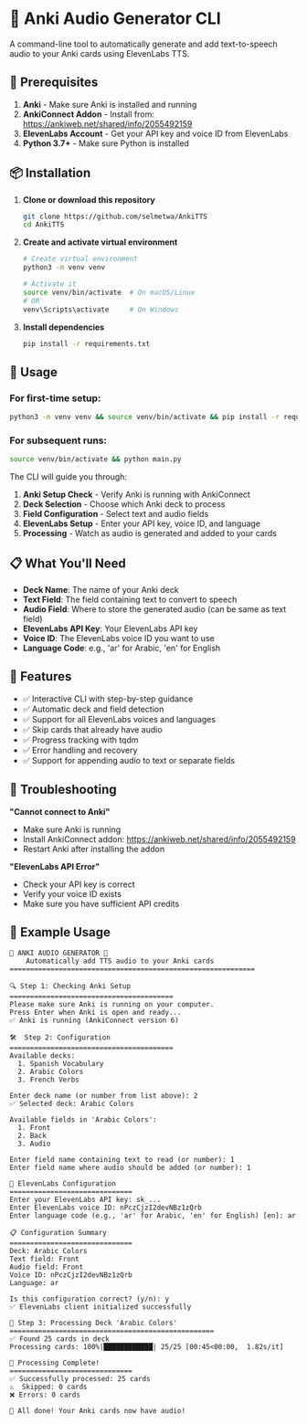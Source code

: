 # 🎵 Anki Audio Generator CLI

A command-line tool to automatically generate and add text-to-speech audio to your Anki cards using ElevenLabs TTS.

## 🔧 Prerequisites

1. **Anki** - Make sure Anki is installed and running
2. **AnkiConnect Addon** - Install from: https://ankiweb.net/shared/info/2055492159
3. **ElevenLabs Account** - Get your API key and voice ID from ElevenLabs
4. **Python 3.7+** - Make sure Python is installed

## 📦 Installation

1. **Clone or download this repository**
   ```bash
   git clone https://github.com/selmetwa/AnkiTTS
   cd AnkiTTS
   ```

2. **Create and activate virtual environment**
   ```bash
   # Create virtual environment
   python3 -m venv venv
   
   # Activate it
   source venv/bin/activate  # On macOS/Linux
   # OR
   venv\Scripts\activate     # On Windows
   ```

3. **Install dependencies**
   ```bash
   pip install -r requirements.txt
   ```

## 🚀 Usage

### For first-time setup:
```bash
python3 -m venv venv && source venv/bin/activate && pip install -r requirements.txt && python main.py
```

### For subsequent runs:
```bash
source venv/bin/activate && python main.py
```

The CLI will guide you through:

1. **Anki Setup Check** - Verify Anki is running with AnkiConnect
2. **Deck Selection** - Choose which Anki deck to process
3. **Field Configuration** - Select text and audio fields
4. **ElevenLabs Setup** - Enter your API key, voice ID, and language
5. **Processing** - Watch as audio is generated and added to your cards

## 📋 What You'll Need

- **Deck Name**: The name of your Anki deck
- **Text Field**: The field containing text to convert to speech
- **Audio Field**: Where to store the generated audio (can be same as text field)
- **ElevenLabs API Key**: Your ElevenLabs API key
- **Voice ID**: The ElevenLabs voice ID you want to use
- **Language Code**: e.g., 'ar' for Arabic, 'en' for English

## 🎯 Features

- ✅ Interactive CLI with step-by-step guidance
- ✅ Automatic deck and field detection
- ✅ Support for all ElevenLabs voices and languages
- ✅ Skip cards that already have audio
- ✅ Progress tracking with tqdm
- ✅ Error handling and recovery
- ✅ Support for appending audio to text or separate fields

## 🔧 Troubleshooting

**"Cannot connect to Anki"**
- Make sure Anki is running
- Install AnkiConnect addon: https://ankiweb.net/shared/info/2055492159
- Restart Anki after installing the addon

**"ElevenLabs API Error"**
- Check your API key is correct
- Verify your voice ID exists
- Make sure you have sufficient API credits

## 📝 Example Usage

```
🎵 ANKI AUDIO GENERATOR 🎵
    Automatically add TTS audio to your Anki cards
============================================================

🔍 Step 1: Checking Anki Setup
========================================
Please make sure Anki is running on your computer.
Press Enter when Anki is open and ready...
✅ Anki is running (AnkiConnect version 6)

🛠️  Step 2: Configuration
========================================
Available decks:
  1. Spanish Vocabulary
  2. Arabic Colors
  3. French Verbs

Enter deck name (or number from list above): 2
✅ Selected deck: Arabic Colors

Available fields in 'Arabic Colors':
  1. Front
  2. Back
  3. Audio

Enter field name containing text to read (or number): 1
Enter field name where audio should be added (or number): 1

🎤 ElevenLabs Configuration
==============================
Enter your ElevenLabs API key: sk_...
Enter ElevenLabs voice ID: nPczCjzI2devNBz1zQrb
Enter language code (e.g., 'ar' for Arabic, 'en' for English) [en]: ar

📋 Configuration Summary
==============================
Deck: Arabic Colors
Text field: Front
Audio field: Front
Voice ID: nPczCjzI2devNBz1zQrb
Language: ar

Is this configuration correct? (y/n): y
✅ ElevenLabs client initialized successfully

🎵 Step 3: Processing Deck 'Arabic Colors'
==================================================
✅ Found 25 cards in deck
Processing cards: 100%|████████████| 25/25 [00:45<00:00,  1.82s/it]

🎉 Processing Complete!
==============================
✅ Successfully processed: 25 cards
⚠️  Skipped: 0 cards
❌ Errors: 0 cards

🎉 All done! Your Anki cards now have audio!
``` 
